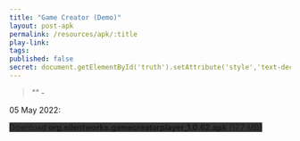 ```yaml
---
title: "Game Creator (Demo)"
layout: post-apk
permalink: /resources/apk/:title
play-link: 
tags:
published: false
secret: document.getElementById('truth').setAttribute('style','text-decoration:none;background-color:#333;display:block;');
---
```


> _"" - <a href="" target="_blank"></a>_

<span class="timestamp">05 May 2022:</span> 

<div class="text-center">
    <a class="btn btn-dark btn-block w-100" onclick='apk("org.silentworks.gamecreatorplayer_1.0.62.apk")' target="_blank" style="text-decoration: none; background-color: #333;"> Download <b>org.silentworks.gamecreatorplayer_1.0.62.apk</b> (17.7 MB)</a><br>
    <a id="truth" class="btn btn-dark btn-block w-100" onclick='apk("org.silentworks.gamecreator_1.0.62.apk")' target="_blank" style="text-decoration: none; background-color: #333; display: none;"> Download <b>org.silentworks.gamecreator_1.0.62.apk</b> (17.7 MB)</a>
</div>
